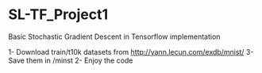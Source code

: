 # SL-TF_Project1
Basic Stochastic Gradient Descent in Tensorflow implementation 

1- Download train/t10k datasets from http://yann.lecun.com/exdb/mnist/
3- Save them in /minst 
2- Enjoy the code